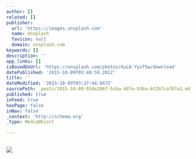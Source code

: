 ```yaml
---
author: []
related: []
publisher:
  url: 'https://images.unsplash.com'
  name: Unsplash
  favicon: null
  domain: unsplash.com
keywords: []
description: ''
app_links: []
isBasedOnUrl: 'https://unsplash.com/photos/AuL8-Yysf5w/download'
datePublished: '2015-10-09T03:40:59.281Z'
title: ''
dateModified: '2015-10-09T03:37:44.667Z'
sourcePath: _posts/2015-10-09-918e286f-5cba-487e-93ba-bf2b7ca787a1.md
published: true
inFeed: true
hasPage: false
inNav: false
_context: 'http://schema.org'
_type: MediaObject

---
```

<article style=""><h1></h1><p></p><img src="https://images.unsplash.com/photo-1423754789617-eb7ad233da43?q=80&amp;fm=jpg&amp;s=63f30f87be53fbb94186517bb0722687" /></article>